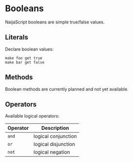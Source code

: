 # Booleans

NaijaScript booleans are simple true/false values.

## Literals

Declare boolean values:

```naijascript
make foo get true
make bar get false
```

## Methods

Boolean methods are currently planned and not yet available.

## Operators

Available logical operators:

| Operator | Description         |
| -------- | ------------------- |
| `and`    | logical conjunction |
| `or`     | logical disjunction |
| `not`    | logical negation    |
